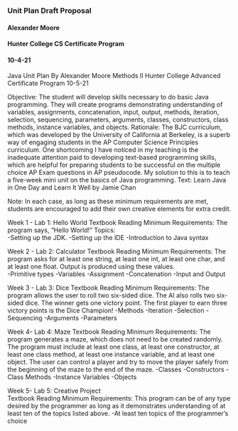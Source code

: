 ### Unit Plan Draft Proposal
#### Alexander Moore
#### Hunter College CS Certificate Program
#### 10-4-21

Java Unit Plan
By Alexander Moore
Methods II
Hunter College Advanced Certificate Program
10-5-21 

Objective:  The student will develop skills necessary to do basic Java programming.  They will create programs demonstrating understanding of variables, assignments, concatenation, input, output, methods, iteration, selection, sequencing, parameters, arguments, classes, constructors, class methods, instance variables, and objects.
Rationale:  The BJC curriculum, which was developed by the University of California at Berkeley, is a superb way of engaging students in the AP Computer Science Principles curriculum.  One shortcoming I have noticed in my teaching is the inadequate attention paid to developing text-based programming skills, which are helpful for preparing students to be successful on the multiple choice AP Exam questions in AP pseudocode.  My solution to this is to teach a five-week mini unit on the basics of Java programming.
Text:  Learn Java in One Day and Learn It Well by Jamie Chan

Note:  In each case, as long as these minimum requirements are met, students are encouraged to add their own creative elements for extra credit.

Week 1 - Lab 1:  Hello World
Textbook Reading
Minimum Requirements:  The program says, “Hello World!”
Topics:  
-Setting up the JDK.
-Setting up the IDE
-Introduction to Java syntax

Week 2 - Lab 2:  Calculator
Textbook Reading
Minimum Requirements:  The program asks for at least one string, at least one int, at least one char, and at least one float.  Output is produced using these values.  
-Primitive types
-Variables
-Assignment
-Concatenation
-Input and Output

Week 3 - Lab 3:  Dice
Textbook Reading
Minimum Requirements:  The program allows the user to roll two six-sided dice.  The AI also rolls two six-sided dice.  The winner gets one victory point.  The first player to earn three victory points is the Dice Champion!
-Methods
-Iteration
-Selection
-Sequencing
-Arguments
-Parameters

Week 4- Lab 4:  Maze
Textbook Reading
Minimum Requirements:  The program generates a maze, which does not need to be created randomly.  The program must include at least one class, at least one constructor, at least one class method, at least one instance variable, and at least one object.  The user can control a player and try to move the player safely from the beginning of the maze to the end of the maze.
-Classes
-Constructors
-Class Methods
-Instance Variables
-Objects

Week 5- Lab 5:  Creative Project  
Textbook Reading
Minimum Requirements:  This program can be of any type desired by the programmer as long as it demonstrates understanding of at least ten of the topics listed above.
-At least ten topics of the programmer’s choice

